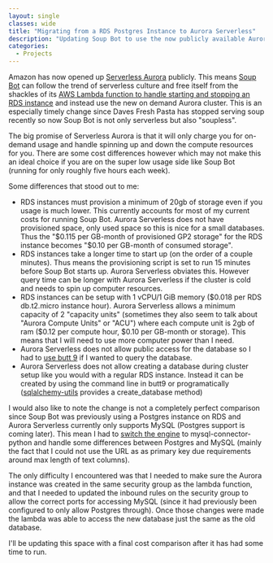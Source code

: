 ```yaml
---
layout: single
classes: wide
title: "Migrating from a RDS Postgres Instance to Aurora Serverless"
description: "Updating Soup Bot to use the now publicly available Aurora Serverless as its data store."
categories:
  - Projects
---
```


Amazon has now opened up [Serverless Aurora](https://aws.amazon.com/rds/aurora/serverless/) publicly. This means [Soup Bot](/projects/2018/05/07/Soup-Bot.html) can follow the trend of serverless culture and free itself from the shackles of its [AWS Lambda function to handle starting and stopping an RDS instance](https://github.com/ciferkey/soup-bot/blob/master/provision.py) and instead use the new on demand Aurora cluster. This is an especially timely change since Daves Fresh Pasta has stopped serving soup recently so now Soup Bot is not only serverless but also "soupless".

The big promise of Serverless Aurora is that it will only charge you for on-demand usage and handle spinning up and down the compute resources for you. There are some cost differences however which may not make this an ideal choice if you are on the super low usage side like Soup Bot (running for only roughly five hours each week). 

Some differences that stood out to me:
- RDS instances must provision a minimum of 20gb of storage even if you usage is much lower. This currently accounts for most of my current costs for running Soup Bot. Aurora Serverless does not have provisioned space, only used space so this is nice for a small databases. Thus the "$0.115 per GB-month of provisioned GP2 storage" for the RDS instance becomes "$0.10 per GB-month of consumed storage".
- RDS instances take a longer time to start up (on the order of a couple minutes). Thus means the provisioning script is set to run 15 minutes before Soup Bot starts up. Aurora Serverless obviates this. However query time can be longer with Aurora Serverless if the cluster is cold and needs to spin up computer resources.
- RDS instances can be setup with 1 vCPU/1 GiB memory ($0.018 per RDS db.t2.micro instance hour). Aurora Serverless allows a minimum capacity of 2 "capacity units" (sometimes they also seem to talk about "Aurora Compute Units" or "ACU") where each compute unit is 2gb of ram ($0.12 per compute hour, $0.10 per GB-month or storage). This means that I will need to use more computer power than I need.
- Aurora Serverless does not allow public access for the database so I had to [use butt 9](https://aws.amazon.com/getting-started/tutorials/configure-connect-serverless-mysql-database-aurora/) if I wanted to query the database.
- Aurora Serverless does not allow creating a database during cluster setup like you would with a regular RDS instance. Instead it can be created by using the command line in butt9 or programatically ([sqlalchemy-utils](https://sqlalchemy-utils.readthedocs.io/en/latest/) provides a create_database method)

I would also like to note the change is not a completely perfect comparison since Soup Bot was previously using a Postgres instance on RDS and Aurora Serverless currently only supports MySQL (Postgres support is coming later). This mean I had to [switch the engine](http://docs.sqlalchemy.org/en/latest/core/engines.html#mysql) to mysql-connector-python and handle some differences between Postgres and MySQL (mainly the fact that I could not use the URL as as primary key due requirements around max length of text columns).

The only difficulty I encountered was that I needed to make sure the Aurora instance was created in the same security group as the lambda function, and that I needed to updated the inbound rules on the security group to allow the correct ports for accessing MySQL (since it had previously been configured to only allow Postgres through). Once those changes were made the lambda was able to access the new database just the same as the old database.

I'll be updating this space with a final cost comparison after it has had some time to run.
